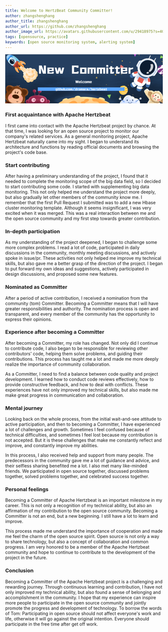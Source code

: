 ```yaml
---
title: Welcome to HertzBeat Community Committer!
author: zhangshenghang
author_title: zhangshenghang
author_url: https://github.com/zhangshenghang
author_image_url: https://avatars.githubusercontent.com/u/29418975?s=400&v=4
tags: [opensource, practice]
keywords: [open source monitoring system, alerting system]
---
```


![hertzBeat](/img/blog/new-committer.png)

### First acquaintance with Apache Hertzbeat

I first came into contact with the Apache Hertzbeat project by chance. At that time, I was looking for an open source project to monitor our company's related services. As a general monitoring project, Apache Hertzbeat naturally came into my sight. I began to understand its architecture and functions by reading official documents and browsing the project's code base.

### Start contributing

After having a preliminary understanding of the project, I found that it needed to complete the monitoring scope of the big data field, so I decided to start contributing some code. I started with supplementing big data monitoring. This not only helped me understand the project more deeply, but also gradually let other members of the community know me. I remember that the first Pull Request I submitted was to add a new Hbase cluster monitoring template. Although it seems insignificant, I was very excited when it was merged. This was a real interaction between me and the open source community and my first step towards greater contribution.

### In-depth participation

As my understanding of the project deepened, I began to challenge some more complex problems. I read a lot of code, participated in daily discussions in the community, monthly meeting discussions, and actively spoke in issue/pr. These activities not only helped me improve my technical skills, but also gave me a better grasp of the direction of the project. I began to put forward my own ideas and suggestions, actively participated in design discussions, and proposed some new features.

### Nominated as Committer

After a period of active contribution, I received a nomination from the community (tom) Committer. Becoming a Committer means that I will have greater responsibilities and authority. The nomination process is open and transparent, and every member of the community has the opportunity to express their opinions.

### Experience after becoming a Committer

After becoming a Committer, my role has changed. Not only did I continue to contribute code, I also began to be responsible for reviewing other contributors' code, helping them solve problems, and guiding their contributions. This process has taught me a lot and made me more deeply realize the importance of community collaboration.

As a Committer, I need to find a balance between code quality and project development. I learned how to conduct code reviews effectively, how to provide constructive feedback, and how to deal with conflicts. These experiences have not only improved my technical skills, but also made me make great progress in communication and collaboration.

### Mental journey

Looking back on the whole process, from the initial wait-and-see attitude to active participation, and then to becoming a Committer, I have experienced a lot of challenges and growth. Sometimes I feel confused because of technical difficulties, and sometimes I feel lost because my contribution is not accepted. But it is these challenges that make me constantly reflect and improve, and constantly improve my abilities.

In this process, I also received help and support from many people. The predecessors in the community gave me a lot of guidance and advice, and their selfless sharing benefited me a lot. I also met many like-minded friends. We participated in open source together, discussed problems together, solved problems together, and celebrated success together.

### Personal feelings

Becoming a Committer of Apache Hertzbeat is an important milestone in my career. This is not only a recognition of my technical ability, but also an affirmation of my contribution to the open source community. Becoming a Committer is not an end, but a new beginning. I still have a lot to learn and improve.

This process made me understand the importance of cooperation and made me feel the charm of the open source spirit. Open source is not only a way to share technology, but also a concept of collaboration and common progress. I am very honored to be a member of the Apache Hertzbeat community and hope to continue to contribute to the development of the project in the future.

### Conclusion

Becoming a Committer of the Apache Hertzbeat project is a challenging and rewarding journey. Through continuous learning and contribution, I have not only improved my technical ability, but also found a sense of belonging and accomplishment in the community. I hope that my experience can inspire more people to participate in the open source community and jointly promote the progress and development of technology. To borrow the words of Tom: Participating in open source should not affect everyone's work and life, otherwise it will go against the original intention. Everyone should participate in the free time after get off work.

